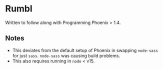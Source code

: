 # Rumbl

Written to follow along with Programming Phoenix > 1.4.

## Notes

- This deviates from the default setup of Phoenix in swapping `node-sass` for just `sass`. `node-sass` was causing build problems.
- This also requires running in `node` < v15.
